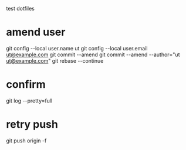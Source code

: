 test dotfiles

# amend user
git config --local user.name ut
git config --local user.email ut@example.com
git commit --amend
git commit --amend --author="ut <ut@example.com>"
git rebase --continue
# confirm
git log --pretty=full
# retry push
git push origin -f
